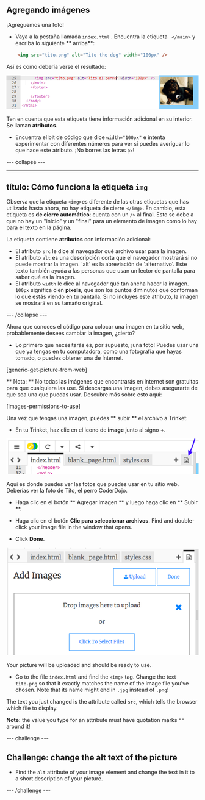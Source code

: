 ## Agregando imágenes

¡Agreguemos una foto!

- Vaya a la pestaña llamada ` index.html ` . Encuentra la etiqueta ` </main>` y escriba lo siguiente ** arriba**: 

```html
    <img src="tito.png" alt="Tito the dog" width="100px" />
```

Así es como debería verse el resultado:

![Image code and picture of Tito](images/egImgCodeTito.png)

Ten en cuenta que esta etiqueta tiene información adicional en su interior. Se llaman **atributos**.

- Encuentra el bit de código que dice `width="100px"` e intenta experimentar con diferentes números para ver si puedes averiguar lo que hace este atributo. ¡No borres las letras `px`!

\--- collapse \---

* * *

## título: Cómo funciona la etiqueta `img`

Observa que la etiqueta `<img>`es diferente de las otras etiquetas que has utilizado hasta ahora, no hay etiqueta de cierre `</img>`. En cambio, esta etiqueta es **de cierre automático**: cuenta con un `/>` al final. Esto se debe a que no hay un "inicio" y un "final" para un elemento de imagen como lo hay para el texto en la página.

La etiqueta contiene **atributos** con información adicional:

- El atributo `src` le dice al navegador qué archivo usar para la imagen. 
- El atributo `alt` es una descripción corta que el navegador mostrará si no puede mostrar la imagen. 'alt' es la abreviación de 'alternativo'. Este texto también ayuda a las personas que usan un lector de pantalla para saber qué es la imagen.
- El atributo `width` le dice al navegador qué tan ancha hacer la imagen. `100px` significa cien **pixels**, que son los puntos diminutos que conforman lo que estás viendo en tu pantalla. Si no incluyes este atributo, la imagen se mostrará en su tamaño original.

\--- /collapse \---

Ahora que conoces el código para colocar una imagen en tu sitio web, probablemente desees cambiar la imagen, ¿cierto?

- Lo primero que necesitarás es, por supuesto, ¡una foto! Puedes usar una que ya tengas en tu computadora, como una fotografía que hayas tomado, o puedes obtener una de Internet.

[generic-get-picture-from-web]

** Nota: ** No todas las imágenes que encontrarás en Internet son gratuitas para que cualquiera las use. Si descargas una imagen, debes asegurarte de que sea una que puedas usar. Descubre más sobre esto aquí:

[images-permissions-to-use]

Una vez que tengas una imagen, puedes ** subir ** el archivo a Trinket:

- En tu Trinket, haz clic en el icono de **image** junto al signo **+**. 

![The image icon](images/tktImageIconArrow.png)

Aquí es donde puedes ver las fotos que puedes usar en tu sitio web. Deberías ver la foto de Tito, el perro CoderDojo.

- Haga clic en el botón ** Agregar imagen ** y luego haga clic en ** Subir **.

- Haga clic en el botón **Clic para seleccionar archivos**. Find and double-click your image file in the window that opens.

- Click **Done**.

![Image upload area](images/tktUploadImages.png)

Your picture will be uploaded and should be ready to use.

- Go to the file `index.html` and find the `<img>` tag. Change the text `tito.png` so that it exactly matches the name of the image file you've chosen. Note that its name might end in `.jpg` instead of `.png`!

The text you just changed is the attribute called `src`, which tells the browser which file to display.

**Note:** the value you type for an attribute must have quotation marks `""` around it!

\--- challenge \---

## Challenge: change the alt text of the picture

- Find the `alt` attribute of your image element and change the text in it to a short description of your picture. 

\--- /challenge \---